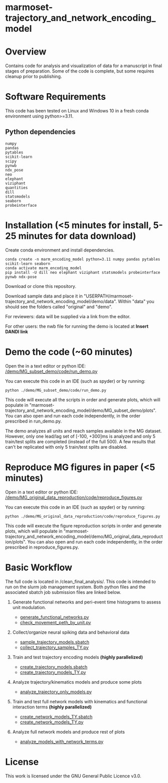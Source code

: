 # marmoset-trajectory_and_network_encoding_model

# Overview

Contains code for analysis and visualization of data for a manuscript in final stages of preparation. Some of the code 
is complete, but some requires cleanup prior to publishing. 

# Software Requirements

This code has been tested on Linux and Windows 10 in a fresh conda environment using python>=3.11.

## Python dependencies
    
    numpy
    pandas
    pytables
    scikit-learn
    scipy
    pynwb
    ndx_pose
    neo
    elephant
    viziphant
    quantities
    dill
    statsmodels
    seaborn
    probeinterface
    
# Installation (<5 minutes for install, 5-25 minutes for data download)

Create conda environment and install dependencies.

    conda create -n marm_encoding_model python=3.11 numpy pandas pytables scikit-learn seaborn 
    conda activate marm_encoding_model
    pip install -U dill neo elephant viziphant statsmodels probeinterface pynwb ndx-pose
    
Download or clone this repository.

Download sample data and place it in "USERPATH/marmoset-trajectory_and_network_encoding_model/demo/data". Within "data" you should see the folders called "original" and "demo".

For reviewers: data will be supplied via a link from the editor.

For other users: the nwb file for running the demo is located at **Insert DANDI link**

# Demo the code (~60 minutes)

Open the in a text editor or python IDE: [/demo/MG_subset_demo/code/run_demo.py](/demo/MG_subset_demo/code/run_demo.py)

You can execute this code in an IDE (such as spyder) or by running:

    python ./demo/MG_subset_demo/code/run_demo.py

This code will execute all the scripts in order and generate plots, which will populate in "marmoset-trajectory_and_network_encoding_model/demo/MG_subset_demo/plots". You can also open and run each code independently, in the order prescribed in run_demo.py.

The demo analyzes all units and reach samples available in the MG dataset. However, only one lead/lag set of [-100, +300]ms is analyzed and only 5 train/test splits are completed (instead of the full 500). A few results that can't be replicated with only 5 train/test splits are disabled.

# Reproduce MG figures in paper (<5 minutes) 

Open in a text editor or python IDE: [/demo/MG_original_data_reproduction/code/reproduce_figures.py](/demo/MG_original_data_reproduction/code/reproduce_figures.py)

You can execute this code in an IDE (such as spyder) or by running:

    python ./demo/MG_original_data_reproduction/code/reproduce_figures.py

This code will execute the figure reproduction scripts in order and generate plots, which will populate in "marmoset-trajectory_and_network_encoding_model/demo/MG_original_data_reproduction/plots". You can also open and run each code independently, in the order prescribed in reproduce_figures.py.

# Basic Workflow 
The full code is located in /clean_final_analysis/. This code is intended to run on the slurm job management system. Both python files and the associated sbatch job submission files are linked below. 

1.	Generate functional networks and peri-event time histograms to assess unit modulation.

	-	[generate_functional_networks.py](/clean_final_analysis/python/generate_functional_networks.py)
	-	[check_movement_peth_by_unit.py](/clean_final_analysis/python/check_movement_peth_by_unit.py)

2.	Collect/organize neural spiking data and behavioral data

	-	[sample_trajectory_models.sbatch](/analysis_with_nwb_format/sample_trajectory_models.sbatch)
	-	[collect_trajectory_samples_TY.py](/analysis_with_nwb_format/collect_trajectory_samples_TY.py)
    
3.	Train and test trajectory encoding models **(highly parallelized)** 

	-	[create_trajectory_models.sbatch](/clean_final_analysis/sbatch/create_trajectory_models.sbatch)
	-	[create_trajectory_models_TY.py](/clean_final_analysis/python/create_trajectory_models_TY.py)
    
4.	Analyze trajectory/kinematics models and produce some plots

	-	[analyze_trajectory_only_models.py](/clean_final_analysis/python/analyze_trajectory_only_models.py)
    
5.	Train and test full network models with kinematics and functional interaction terms **(highly parallelized)**

	-	[create_network_models_TY.sbatch](/clean_final_analysis/sbatch/create_network_models_TY.sbatch)
    -	[create_network_models_TY.py](/clean_final_analysis/python/create_network_models_TY.py) 
    
6.	Analyze full network models and produce rest of plots

	-	[analyze_models_with_network_terms.py](/clean_final_analysis/python/analyze_models_with_network_terms.py)

# License
This work is licensed under the GNU General Public Licence v3.0. 
